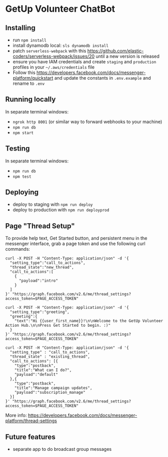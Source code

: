 # GetUp Volunteer ChatBot

## Installing

* run `npm install`
* install dynamodb local: `sls dynamodb install`
* patch `serverless-webpack` with this https://github.com/elastic-coders/serverless-webpack/issues/20 until a new version is released
* ensure you have IAM credentials and create `staging` and `production` profiles in your `~/.aws/credentials` file
* Follow this https://developers.facebook.com/docs/messenger-platform/quickstart and update the constants in `.env.example` and rename to `.env`

## Running locally

In separate terminal windows:

* `ngrok http 8001` (or similar way to forward webhooks to your machine)
* `npm run db`
* `npm start`

## Testing

In separate terminal windows:

* `npm run db`
* `npm test`

## Deploying

* deploy to staging with `npm run deploy`
* deploy to production with `npm run deployprod`

## Page "Thread Setup"

To provide help text, Get Started button, and persistent menu in the messenger interface, grab a page token and use the following curl commands:

```
curl -X POST -H "Content-Type: application/json" -d '{
  "setting_type":"call_to_actions",
  "thread_state":"new_thread",
  "call_to_actions":[
    {
      "payload":"intro"
    }
  ]
}' "https://graph.facebook.com/v2.6/me/thread_settings?access_token=$PAGE_ACCESS_TOKEN"

curl -X POST -H "Content-Type: application/json" -d '{
  "setting_type":"greeting",
  "greeting":{
    "text":"Hi {{user_first_name}}!\n\nWelcome to the GetUp Volunteer Action Hub.\n\nPress Get Started to begin. :)"
  }
}' "https://graph.facebook.com/v2.6/me/thread_settings?access_token=$PAGE_ACCESS_TOKEN"

curl -X POST -H "Content-Type: application/json" -d '{
  "setting_type" : "call_to_actions",
  "thread_state" : "existing_thread",
  "call_to_actions": [{
    "type":"postback",
    "title":"What can I do?",
    "payload":"default"
  },{
    "type":"postback",
    "title":"Manage campaign updates",
    "payload":"subscription_manage"
  }]
}' "https://graph.facebook.com/v2.6/me/thread_settings?access_token=$PAGE_ACCESS_TOKEN"
```

More info: https://developers.facebook.com/docs/messenger-platform/thread-settings

## Future features

* separate app to do broadcast group messages
